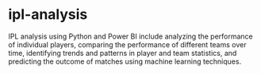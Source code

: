 # ipl-analysis
 IPL analysis using Python and Power BI include analyzing the performance of individual players, comparing the performance of different teams over time, identifying trends and patterns in player and team statistics, and predicting the outcome of matches using machine learning techniques.

